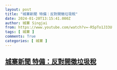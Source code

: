 ```yaml
---
layout: post
title: "城寨新聞 特備：反對開徵垃圾稅"
date: 2024-01-20T13:15:41.000Z
author: 城寨 Singjai
from: https://www.youtube.com/watch?v=-R5pTo1J33U
tags: [ 城寨 ]
comments: True
categories: [ 城寨 ]
---
```

<!--1705756541000-->
[城寨新聞 特備：反對開徵垃圾稅](https://www.youtube.com/watch?v=-R5pTo1J33U)
------

<div>

</div>
